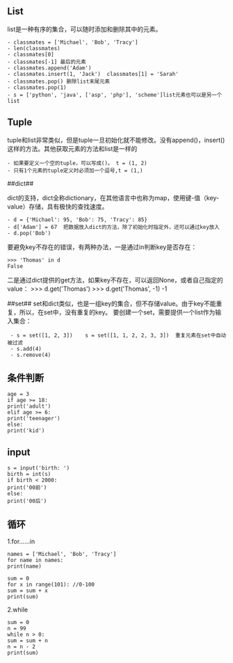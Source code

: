 ## List ##
list是一种有序的集合，可以随时添加和删除其中的元素。

    - classmates = ['Michael', 'Bob', 'Tracy']
    - len(classmates)
    - classmates[0]
    - classmates[-1] 最后的元素
    - classmates.append('Adam')
    - classmates.insert(1, 'Jack')  classmates[1] = 'Sarah'
    - classmates.pop() 删除list末尾元素
    - classmates.pop(1)
    - s = ['python', 'java', ['asp', 'php'], 'scheme']list元素也可以是另一个list

## Tuple ##

tuple和list非常类似，但是tuple一旦初始化就不能修改。没有append()，insert()这样的方法。其他获取元素的方法和list是一样的

    
    - 如果要定义一个空的tuple，可以写成()。 t = (1, 2)
    - 只有1个元素的tuple定义时必须加一个逗号,t = (1,)

##dict##

dict的支持，dict全称dictionary，在其他语言中也称为map，使用键-值（key-value）存储，具有极快的查找速度。

    - d = {'Michael': 95, 'Bob': 75, 'Tracy': 85}
    - d['Adam'] = 67  把数据放入dict的方法，除了初始化时指定外，还可以通过key放入
    - d.pop('Bob')
要避免key不存在的错误，有两种办法，一是通过in判断key是否存在：

    >>> 'Thomas' in d
    False
二是通过dict提供的get方法，如果key不存在，可以返回None，或者自己指定的value：
    >>> d.get('Thomas')
    >>> d.get('Thomas', -1)
    -1

##set##
set和dict类似，也是一组key的集合，但不存储value。由于key不能重复，所以，在set中，没有重复的key。
要创建一个set，需要提供一个list作为输入集合：
    
     - s = set([1, 2, 3])    s = set([1, 1, 2, 2, 3, 3])  重复元素在set中自动被过滤
     - s.add(4)
     - s.remove(4)

## 条件判断 ##

    age = 3
    if age >= 18:
    print('adult')
    elif age >= 6:
    print('teenager')
    else:
    print('kid')

## input ##

    s = input('birth: ')
    birth = int(s)
    if birth < 2000:
    print('00前')
    else:
    print('00后')
## 循环 ##

1.for……in
    
    names = ['Michael', 'Bob', 'Tracy']
    for name in names:
    print(name)
    
    sum = 0
    for x in range(101): //0-100
    sum = sum + x
    print(sum)


2.while

    sum = 0
    n = 99
    while n > 0:
    sum = sum + n
    n = n - 2
    print(sum)